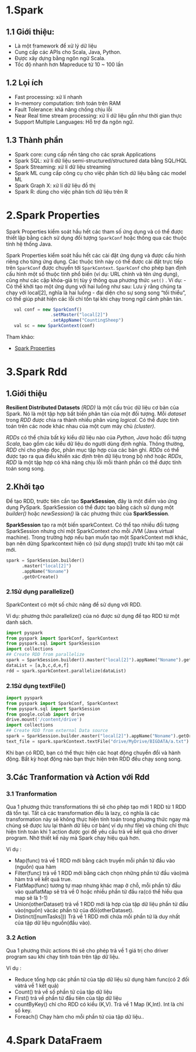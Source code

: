 # 1.Spark
## 1.1 Giới thiệu: 
- Là một framework để xử lý dữ liệu
- Cung cấp các APIs cho Scala, Java, Python.
- Được xây dựng bằng ngôn ngữ Scala.
- Tốc độ nhanh hơn Mapreduce từ 10 ~ 100 lần

## 1.2 Lọi ích
- Fast processing: xử lí nhanh
- In-memory computation: tính toán trên RAM
- Fault Tolerance: khả năng chống chịu lỗi
- Near Real time stream processing: xử lí dữ liệu gần như thời gian thực
- Support Multiple Languages: Hỗ trợ đa ngôn ngữ.

## 1.3 Thành phần
- Spark core: cung cấp nền tảng cho các sprak Applications
- Spark SQL: xử lí dữ liệu semi-structured/structured data bằng SQL/HQL
- Spark Streaming: xử lí dữ liệu streaming
- Spark ML cung cấp công cụ cho việc phân tích dữ liệu bằng các model ML
- Spark Graph X: xử lí dữ liệu đồ thị
- Spark R: dùng cho việc phân tích dữ liệu trên R
# 2.Spark Properties
  Spark Properties kiểm soát hầu hết các tham số ứng dụng và có thể được thiết lập bằng cách sử dụng đối tượng `SparkConf` hoặc thông qua các thuộc tính hệ thống Java.
  
  Spark Properties kiểm soát hầu hết các cài đặt ứng dụng và được cấu hình riêng cho từng ứng dụng. Các thuộc tính này có thể được cài đặt trực tiếp trên `SparkConf` được chuyển tới `SparkContext`. `SparkConf` cho phép bạn định cấu hình một số thuộc tính phổ biến (ví dụ: URL chính và tên ứng dụng), cũng như các cặp khóa-giá trị tùy ý thông qua phương thức `set()` . Ví dụ: 
    - Có thể khởi tạo một ứng dụng với hai luồng như sau: Lưu ý rằng chúng ta chạy với local[2], nghĩa là hai luồng - đại diện cho sự song song “tối thiểu”, có thể giúp phát hiện các lỗi chỉ tồn tại khi chạy trong ngữ cảnh phân tán.   
 
 ```Javascript
    val conf = new SparkConf()
                  .setMaster("local[2]")
                  .setAppName("CountingSheep")
    val sc = new SparkContext(conf)
   ```
   Tham khảo:
   * [Spark Properties](https://apache.googlesource.com/spark/+/master/docs/configuration.md)
# 3.Spark Rdd
## 1.Giới thiệu
<p><b>Resilient Distributed Datasets</b> <i>(RDD)</i> là một cấu trúc dữ liệu cơ bản của Spark. Nó là một tập hợp bất biến phân tán của một đối tượng. Mỗi <i>dataset</i> trong <i>RDD</i> được chia ra thành nhiều phân vùng <i>logical</i>. Có thể được tính toán trên các node khác nhau của một cụm máy chủ <i>(cluster)</i>.</p>

<p><i>RDDs</i> có thể chứa bất kỳ kiểu dữ liệu nào của <i>Python, Java</i> hoặc đối tượng <i>Scala</i>, bao gồm các kiểu dữ liệu do người dùng định nghĩa. Thông thường, <i>RDD</i> chỉ cho phép đọc, phân mục tập hợp của các bản ghi. <i>RDDs</i> có thể được tạo ra qua điều khiển xác định trên dữ liệu trong bộ nhớ hoặc <i>RDDs</i>, <i>RDD</i> là một tập hợp có khả năng chịu lỗi mỗi thành phần có thể được tính toán song song.</p>

## 2.Khởi tạo
Để tạo RDD, trước tiên cần tạo **SparkSession**, đây là một điểm vào ứng dụng PySpark. SparkSession có thể được tạo bằng cách sử dụng một *builder()* hoặc *newSession()* là các phương thức của **SparkSession**.

**SparkSession** tạo ra một biến sparkContext. Có thể tạo nhiều đối tượng SparkSession nhưng chỉ một SparkContext cho mỗi JVM (Java virtual machine). Trong trường hợp nếu bạn muốn tạo một SparkContext mới khác, bạn nên dừng Sparkcontext hiện có (sử dụng  *stop()*) trước khi tạo một cái mới.


```python
spark = SparkSession.builder()
      .master("local[2]")
      .appName("Noname")
      .getOrCreate()
```
### 2.1Sử dụng parallelize()

SparkContext có một số chức năng để sử dụng với RDD.

Ví dụ: phương thức parallelize() của nó được sử dụng để tạo RDD từ một danh sách.

```python
import pyspark
from pyspark import SparkConf, SparkContext
from pyspark.sql import SparkSession
import collections
## Create RDD from parallelize
spark = SparkSession.builder().master("local[2]").appName("Noname").getOrCreate()
dataList = [a,b,c,d,e,f]
rdd = spark.sparkContext.parallelize(dataList)
```

### 2.1Sử dụng textFile()

```python
import pyspark
from pyspark import SparkConf, SparkContext
from pyspark.sql import SparkSession
from google.colab import drive
drive.mount('/content/drive')
import collections
## Create RDD from external Data source
spark = SparkSession.builder.master("local[2]").appName("Noname").getOrCreate()
text_file = spark.sparkContext.textFile("drive/MyDrive/BIGDATA/a.txt")
```
Khi bạn có RDD, bạn có thể thực hiện các hoạt động chuyển đổi và hành động. Bất kỳ hoạt động nào bạn thực hiện trên RDD đều chạy song song.
## 3.Các Tranformation và Action với Rdd
### 3.1 Tranformation

<p>Qua 1 phương thức transformations thì sẽ cho phép tạo mới 1 RDD từ 1 RDD đã tồn tại. Tất cả các transformation đều là lazy, có nghĩa là các transformation này sẽ không thực hiện tính toán trong phương thức ngay mà chúng sẽ được lưu lại thành dữ liệu cơ bản( ví dụ như file) và chúng chỉ thực hiện tính toán khi 1 action được gọi để yêu cầu trả về kết quả cho driver program. Nhờ thiết kế này mà Spark chạy hiệu quả hơn.</p>

Ví dụ :

<ul>
  <li>Map(func)	trả về 1 RDD mới bằng cách truyền mỗi phần tử đầu vào (nguồn) qua hàm</li>
  <li>Filter(func) trả về 1 RDD mới bằng cách chọn những phần tử đầu vào)mà hàm trả về kết quả true.</li>
  <li>FlatMap(func) tương tự map nhưng khác map ở chỗ, mỗi phần tử đầu vào quaflatMap sẽ trả về 0 hoặc nhiều phần tử đầu ra(có thể hiểu qua map sẽ là 1-1)</li>
  <li>Union(otherDataset)	trả về 1 RDD mới là hợp của tập dữ liệu phần tử đầu vào(nguồn) vàcác phần tử của đối(otherDataset).</li>
  <li>Distinct([numTasks]))	Trả về 1 RDD mới chứa mỗi phần tử là duy nhất của tập dữ liệu nguồn(đầu vào).</li>  
</ul>

### 3.2 Action
<p>Qua 1 phương thức actions thì sẽ cho phép trả về 1 giá trị cho driver program sau khi chạy tính toán trên tập dữ liệu.<p>
 
Ví dụ :

<ul>
  <li>Reduce tổng hợp các phần tử của tập dữ liệu sử dụng hàm func(có 2 đối vàtrả về 1 kết quả)</li>
  <li>Count()	trả về số phần tử của tập dữ liệu</li>
  <li>First()	trả về phần tử đầu tiên của tập dữ liệu</li>
  <li>countByKey() chỉ cho RDD có kiểu (K,V). Trả về 1 Map (K,Int). Int là chỉ số key.</li>
  <li>Foreach()	Chạy hàm cho mỗi phần tử của tập dữ liệu..</li>  
</ul>


# 4.Spark DataFraem
